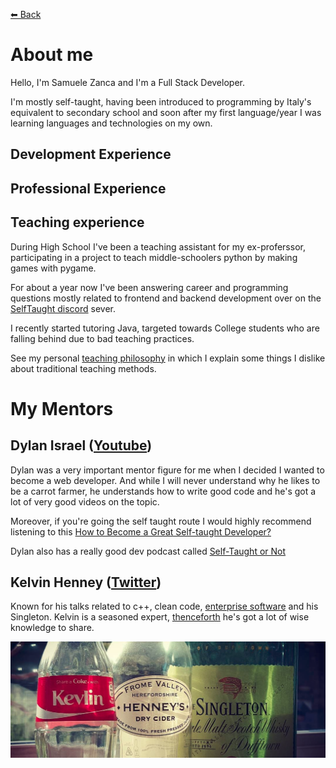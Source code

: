 [⬅ Back](./readme.md)

# About me

Hello, I'm Samuele Zanca and I'm a Full Stack Developer.

I'm mostly self-taught, having been introduced to programming by Italy's equivalent to secondary school and soon after my first language/year I was learning languages and technologies on my own.

## Development Experience

## Professional Experience

## Teaching experience 

During High School I've been a teaching assistant for my ex-proferssor, participating in a project to teach middle-schoolers python by making games with pygame.

For about a year now I've been answering career and programming questions mostly related to frontend and backend development over on the [SelfTaught discord](https://discord.gg/fj9CvCs) sever.

I recently started tutoring Java, targeted towards College students who are falling behind due to bad teaching practices.

See my personal [teaching philosophy](philosophy/teaching_philosophy.md) in which I explain some things I dislike about traditional teaching methods.

# My Mentors

## Dylan Israel ([Youtube](https://www.youtube.com/channel/UC5Wi_NYysX-LfcqT3Hq9Faw))
Dylan was a very important mentor figure for me when I decided I wanted to become a web developer. And while I will never understand why he likes to be a carrot farmer, he understands how to write good code and he's got a lot of very good videos on the topic.

Moreover, if you're going the self taught route I would highly recommend listening to this [How to Become a Great Self-taught Developer?](https://www.youtube.com/watch?v=qz20-GYu_38)

Dylan also has a really good dev podcast called [Self-Taught or Not](https://www.selftaughtornot.com/)


## Kelvin Henney ([Twitter](https://twitter.com/KevlinHenney))

Known for his talks related to c++, clean code, [enterprise software](https://www.youtube.com/watch?v=dC9vdQkU-xI) and his Singleton.
Kelvin is a seasoned expert, [thenceforth](https://youtu.be/dC9vdQkU-xI?t=958) he's got a lot of wise knowledge to share.

![Kelvin Henney's Singleton](assets/singleton.bmp)